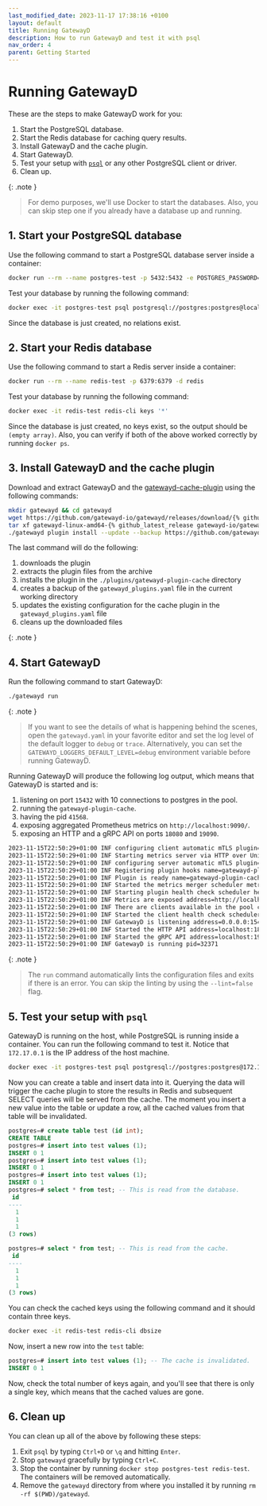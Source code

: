 ```yaml
---
last_modified_date: 2023-11-17 17:38:16 +0100
layout: default
title: Running GatewayD
description: How to run GatewayD and test it with psql
nav_order: 4
parent: Getting Started
---
```


# Running GatewayD

These are the steps to make GatewayD work for you:

1. Start the PostgreSQL database.
2. Start the Redis database for caching query results.
3. Install GatewayD and the cache plugin.
4. Start GatewayD.
5. Test your setup with [`psql`](https://www.postgresql.org/docs/current/app-psql.html) or any other PostgreSQL client or driver.
6. Clean up.

{: .note }
> For demo purposes, we'll use Docker to start the databases. Also, you can skip step one if you already have a database up and running.

## 1. Start your PostgreSQL database

Use the following command to start a PostgreSQL database server inside a container:

```bash
docker run --rm --name postgres-test -p 5432:5432 -e POSTGRES_PASSWORD=postgres -d postgres
```

Test your database by running the following command:

```bash
docker exec -it postgres-test psql postgresql://postgres:postgres@localhost:5432/postgres -c "\d"
```

Since the database is just created, no relations exist.

## 2. Start your Redis database

Use the following command to start a Redis server inside a container:

```bash
docker run --rm --name redis-test -p 6379:6379 -d redis
```

Test your database by running the following command:

```bash
docker exec -it redis-test redis-cli keys '*'
```

Since the database is just created, no keys exist, so the output should be `(empty array)`. Also, you can verify if both of the above worked correctly by running `docker ps`.

## 3. Install GatewayD and the cache plugin

Download and extract GatewayD and the [gatewayd-cache-plugin](/plugins/gatewayd-plugin-cache) using the following commands:

```bash
mkdir gatewayd && cd gatewayd
wget https://github.com/gatewayd-io/gatewayd/releases/download/{% github_latest_release gatewayd-io/gatewayd %}/gatewayd-linux-amd64-{% github_latest_release gatewayd-io/gatewayd %}.tar.gz
tar xf gatewayd-linux-amd64-{% github_latest_release gatewayd-io/gatewayd %}.tar.gz
./gatewayd plugin install --update --backup https://github.com/gatewayd-io/gatewayd-plugin-cache@{% github_latest_release gatewayd-io/gatewayd-plugin-cache %}
```

The last command will do the following:

1. downloads the plugin
2. extracts the plugin files from the archive
3. installs the plugin in the `./plugins/gatewayd-plugin-cache` directory
4. creates a backup of the `gatewayd_plugins.yaml` file in the current working directory
5. updates the existing configuration for the cache plugin in the `gatewayd_plugins.yaml` file
6. cleans up the downloaded files

{: .note }

## 4. Start GatewayD

Run the following command to start GatewayD:

```bash
./gatewayd run
```

{: .note }
> If you want to see the details of what is happening behind the scenes, open the `gatewayd.yaml` in your favorite editor and set the log level of the default logger to `debug` or `trace`. Alternatively, you can set the `GATEWAYD_LOGGERS_DEFAULT_LEVEL=debug` environment variable before running GatewayD.

Running GatewayD will produce the following log output, which means that GatewayD is started and is:

1. listening on port `15432` with 10 connections to postgres in the pool.
2. running the `gatewayd-plugin-cache`.
3. having the pid `41568`.
4. exposing aggregated Prometheus metrics on `http://localhost:9090/`.
5. exposing an HTTP and a gRPC API on ports `18080` and `19090`.

```bash
2023-11-15T22:50:29+01:00 INF configuring client automatic mTLS plugin=gatewayd-plugin-cache
2023-11-15T22:50:29+01:00 INF Starting metrics server via HTTP over Unix domain socket endpoint=/metrics plugin=gatewayd-plugin-cache timestamp=2023-11-15T22:50:29.589+0100 unixDomainSocket=/tmp/gatewayd-plugin-cache.sock
2023-11-15T22:50:29+01:00 INF configuring server automatic mTLS plugin=gatewayd-plugin-cache timestamp=2023-11-15T22:50:29.596+0100
2023-11-15T22:50:29+01:00 INF Registering plugin hooks name=gatewayd-plugin-cache
2023-11-15T22:50:29+01:00 INF Plugin is ready name=gatewayd-plugin-cache
2023-11-15T22:50:29+01:00 INF Started the metrics merger scheduler metricsMergerPeriod=5s startDelay=2023-11-15T22:50:34+01:00
2023-11-15T22:50:29+01:00 INF Starting plugin health check scheduler healthCheckPeriod=5s
2023-11-15T22:50:29+01:00 INF Metrics are exposed address=http://localhost:9090/metrics readHeaderTimeout=10s timeout=10s
2023-11-15T22:50:29+01:00 INF There are clients available in the pool count=10 name=default
2023-11-15T22:50:29+01:00 INF Started the client health check scheduler healthCheckPeriod=1m0s startDelay=2023-11-15T22:51:29+01:00
2023-11-15T22:50:29+01:00 INF GatewayD is listening address=0.0.0.0:15432
2023-11-15T22:50:29+01:00 INF Started the HTTP API address=localhost:18080
2023-11-15T22:50:29+01:00 INF Started the gRPC API address=localhost:19090 network=tcp
2023-11-15T22:50:29+01:00 INF GatewayD is running pid=32371
```

{: .note }
> The `run` command automatically lints the configuration files and exits if there is an error. You can skip the linting by using the `--lint=false` flag.

## 5. Test your setup with `psql`

GatewayD is running on the host, while PostgreSQL is running inside a container. You can run the following command to test it. Notice that `172.17.0.1` is the IP address of the host machine.

```bash
docker exec -it postgres-test psql postgresql://postgres:postgres@172.17.0.1:15432/postgres
```

Now you can create a table and insert data into it. Querying the data will trigger the cache plugin to store the results in Redis and subsequent SELECT queries will be served from the cache. The moment you insert a new value into the table or update a row, all the cached values from that table will be invalidated.

```sql
postgres=# create table test (id int);
CREATE TABLE
postgres=# insert into test values (1);
INSERT 0 1
postgres=# insert into test values (1);
INSERT 0 1
postgres=# insert into test values (1);
INSERT 0 1
postgres=# select * from test; -- This is read from the database.
 id
----
  1
  1
  1
(3 rows)

postgres=# select * from test; -- This is read from the cache.
 id
----
  1
  1
  1
(3 rows)
```

You can check the cached keys using the following command and it should contain three keys.

```bash
docker exec -it redis-test redis-cli dbsize
```

Now, insert a new row into the `test` table:

```sql
postgres=# insert into test values (1); -- The cache is invalidated.
INSERT 0 1
```

Now, check the total number of keys again, and you'll see that there is only a single key, which means that the cached values are gone.

## 6. Clean up

You can clean up all of the above by following these steps:

1. Exit `psql` by typing `Ctrl+D` or `\q` and hitting `Enter`.
2. Stop `gatewayd` gracefully by typing `Ctrl+C`.
3. Stop the container by running `docker stop postgres-test redis-test`. The containers will be removed automatically.
4. Remove the `gatewayd` directory from where you installed it by running `rm -rf $(PWD)/gatewayd`.
